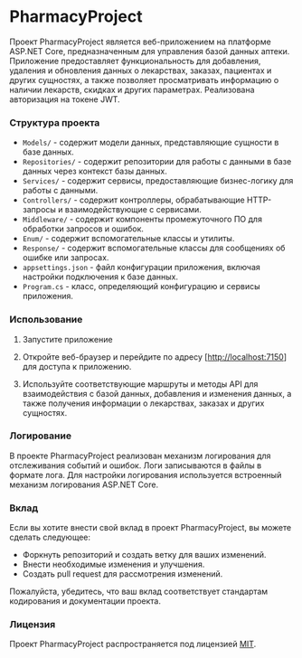 # PharmacyProject

Проект PharmacyProject является веб-приложением на платформе ASP.NET Core, предназначенным для управления базой данных аптеки. Приложение предоставляет функциональность для добавления, удаления и обновления данных о лекарствах, заказах, пациентах и других сущностях, а также позволяет просматривать информацию о наличии лекарств, скидках и других параметрах. Реализована авторизация на токене JWT.

### Структура проекта

- `Models/` - содержит модели данных, представляющие сущности в базе данных.
- `Repositories/` - содержит репозитории для работы с данными в базе данных через контекст базы данных.
- `Services/` - содержит сервисы, предоставляющие бизнес-логику для работы с данными.
- `Controllers/` - содержит контроллеры, обрабатывающие HTTP-запросы и взаимодействующие с сервисами.
- `Middleware/` - содержит компоненты промежуточного ПО для обработки запросов и ошибок.
- `Enum/` - содержит вспомогательные классы и утилиты.
- `Response/` - содержит вспомогательные классы для сообщениях об ошибке или запросах.
- `appsettings.json` - файл конфигурации приложения, включая настройки подключения к базе данных.
- `Program.cs` - класс, определяющий конфигурацию и сервисы приложения.

### Использование

1. Запустите приложение


2. Откройте веб-браузер и перейдите по адресу [[http://localhost:7150](https://localhost:7150)] для доступа к приложению.

3. Используйте соответствующие маршруты и методы API для взаимодействия с базой данных, добавления и изменения данных, а также получения информации о лекарствах, заказах и других сущностях.

### Логирование

В проекте PharmacyProject реализован механизм логирования для отслеживания событий и ошибок. Логи записываются в файлы в формате лога. Для настройки логирования используется встроенный механизм логирования ASP.NET Core.

### Вклад

Если вы хотите внести свой вклад в проект PharmacyProject, вы можете сделать следующее:

- Форкнуть репозиторий и создать ветку для ваших изменений.
- Внести необходимые изменения и улучшения.
- Создать pull request для рассмотрения изменений.

Пожалуйста, убедитесь, что ваш вклад соответствует стандартам кодирования и документации проекта.

### Лицензия

Проект PharmacyProject распространяется под лицензией [MIT](LICENSE).
